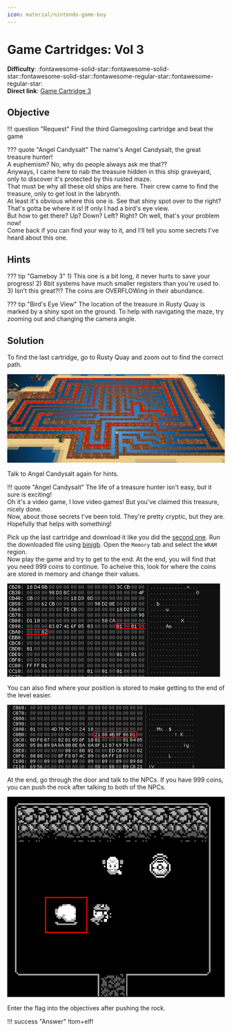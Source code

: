 ```yaml
---
icon: material/nintendo-game-boy
---
```


# Game Cartridges: Vol 3

**Difficulty**: :fontawesome-solid-star::fontawesome-solid-star::fontawesome-solid-star::fontawesome-regular-star::fontawesome-regular-star:<br/>
**Direct link**: [Game Cartridge 3](https://gamegosling.com/vol3-7bNwQKGBFNGQT1/index.html?&challenge=gameboy3&id=141d5ac8-0061-4b7f-89cc-54aebea9df49)

## Objective

!!! question "Request"
    Find the third Gamegosling cartridge and beat the game

??? quote "Angel Candysalt"
    The name's Angel Candysalt, the great treasure hunter!<br>
    A euphemism? No, why do people always ask me that??<br>
    Anyways, I came here to nab the treasure hidden in this ship graveyard, only to discover it's protected by this rusted maze.<br>
    That must be why all these old ships are here. Their crew came to find the treasure, only to get lost in the labrynth.<br>
    At least it's obvious where this one is. See that shiny spot over to the right? That's gotta be where it is! If only I had a bird's eye view.<br>
    But how to get there? Up? Down? Left? Right? Oh well, that's your problem now!<br>
    Come back if you can find your way to it, and I'll tell you some secrets I've heard about this one.

## Hints

??? tip "Gameboy 3"
    1) This one is a bit long, it never hurts to save your progress! 2) 8bit systems have much smaller registers than you’re used to. 3) Isn’t this great?!? The coins are OVERFLOWing in their abundance.

??? tip "Bird's Eye View"
    The location of the treasure in Rusty Quay is marked by a shiny spot on the ground. To help with navigating the maze, try zooming out and changing the camera angle.

## Solution

To find the last cartridge, go to Rusty Quay and zoom out to find the correct path.

![Path](../img/objectives/game_cartridges_3/path.png)

Talk to Angel Candysalt again for hints.

!!! quote "Angel Candysalt"
    The life of a treasure hunter isn't easy, but it sure is exciting!<br>
    Oh it's a video game, I love video games! But you've claimed this treasure, nicely done.<br>
    Now, about those secrets I've been told. They're pretty cryptic, but they are. Hopefully that helps with something!

Pick up the last cartridge and download it like you did the [second one](./game_cartridges_2.md). Run the downloaded file using [binjgb](https://github.com/binji/binjgb). Open the ```Memory``` tab and select the ```WRAM``` region.<br>
Now play the game and try to get to the end. At the end, you will find that you need 999 coins to continue. To acheive this, look for where the coins are stored in memory and change their values.

![Coins Memory](../img/objectives/game_cartridges_3/coins_memory.png)

You can also find where your position is stored to make getting to the end of the level easier.

![Position Memory](../img/objectives/game_cartridges_3/position_memory.png)

At the end, go through the door and talk to the NPCs. If you have 999 coins, you can push the rock after talking to both of the NPCs.

![End Room](../img/objectives/game_cartridges_3/end_room.png)

Enter the flag into the objectives after pushing the rock.

!!! success "Answer"
    !tom+elf!
